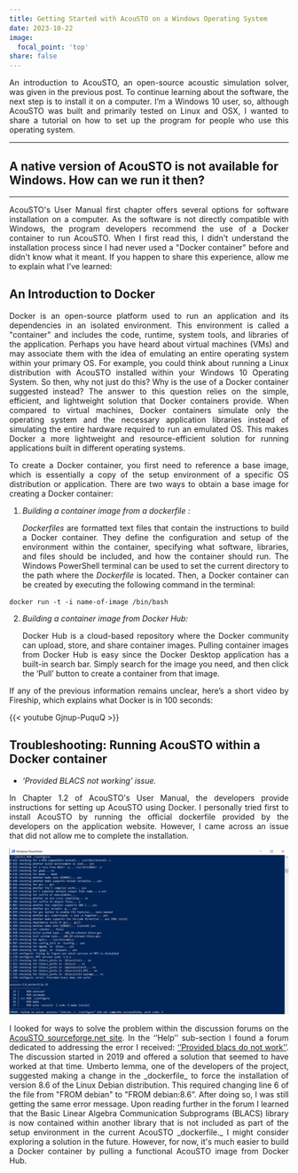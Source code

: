 ```yaml
---
title: Getting Started with AcouSTO on a Windows Operating System
date: 2023-10-22
image: 
  focal_point: 'top'
share: false
---
```


<p align="justify">
An introduction to AcouSTO, an open-source acoustic simulation solver, was given in the previous post. To continue learning about the software, the next step is to install it on a computer. I’m a Windows 10 user, so, although AcouSTO was built and primarily tested on Linux and OSX, I wanted to share a tutorial on how to set up the program for people who use this operating system.
</p>

<!--more-->

***
## A native version of AcouSTO is not available for Windows. How can we run it then?
***

<p align="justify">
AcouSTO's User Manual first chapter offers several options for software installation on a computer. As the software is not directly compatible with Windows, the program developers recommend the use of a Docker container to run AcouSTO. When I first read this, I didn't understand the installation process since I had never used a "Docker container" before and didn't know what it meant. If you happen to share this experience, allow me to explain what I’ve learned:
</p>

## An Introduction to Docker

<p align="justify">
Docker is an open-source platform used to run an application and its dependencies in an isolated environment. This environment is called a "container" and includes the code, runtime, system tools, and libraries of the application. Perhaps you have heard about virtual machines (VMs) and may associate them with the idea of emulating an entire operating system within your primary OS. For example, you could think about running a Linux distribution with AcouSTO installed within your Windows 10 Operating System. So then, why not just do this? Why is the use of a Docker container suggested instead? The answer to this question relies on the simple, efficient, and lightweight solution that Docker containers provide. When compared to virtual machines, Docker containers simulate only the operating system and the necessary application libraries instead of simulating the entire hardware required to run an emulated OS. This makes Docker a more lightweight and resource-efficient solution for running applications built in different operating systems.
</p>
<p align="justify">
To create a Docker container, you first need to reference a base image, which is essentially a copy of the setup environment of a specific OS distribution or application. There are two ways to obtain a base image for creating a Docker container:
</p>


1. *Building a container image from a _dockerfile_ :* <p align="justify"> _Dockerfiles_ are formatted text files that contain the instructions to build a Docker container. They define the configuration and setup of the environment within the container, specifying what software, libraries, and files should be included, and how the container should run. The Windows PowerShell terminal can be used to set the current directory to the path where the _Dockerfile_ is located. Then, a Docker container can be created by executing the following command in the terminal: </p>
```Docker
docker run -t -i name-of-image /bin/bash
```
2. *Building a container image from Docker Hub:* <p align="justify"> Docker Hub is a cloud-based repository where the Docker community can upload, store, and share container images. Pulling container images from Docker Hub is easy since the Docker Desktop application has a built-in search bar. Simply search for the image you need, and then click the ‘Pull’ button to create a container from that image. </p>

<p align="justify"> If any of the previous information remains unclear, here’s a short video by Fireship, which explains what Docker is in 100 seconds:
</p>

{{< youtube Gjnup-PuquQ >}}

## Troubleshooting: Running AcouSTO within a Docker container 

* *‘Provided BLACS not working’ issue.*
<p align="justify"> In Chapter 1.2 of AcouSTO's User Manual, the developers provide instructions for setting up AcouSTO using Docker. I personally tried first to install AcouSTO by running the official dockerfile provided by the developers on the application website. However, I came across an issue that did not allow me to complete the installation. 
</p>

![Provided BLACS do not work error message within Windows Powershell.](BLACSerror.png "Provided BLACS do not work error message within Windows Powershell.")

<p align="justify"> 
I looked for ways to solve the problem within the discussion forums on the <a href="https://sourceforge.net/projects/acousto/">AcouSTO sourceforge.net site</a>. In the ‘’Help’’ sub-section I found a forum dedicated to addressing the error I received: <a href="https://sourceforge.net/p/acousto/discussion/852636/thread/ecebae1d2e/">‘’Provided blacs do not work’’</a>. The discussion started in 2019 and offered a solution that seemed to have worked at that time. Umberto Iemma, one of the developers of the project,  suggested making a change in the _dockerfile_ to force the installation of version 8.6 of the Linux Debian distribution. This required changing line 6 of the file from  "FROM debian" to "FROM debian:8.6”. After doing so, I was still getting the same error message. Upon reading further in the forum I learned that the Basic Linear Algebra Communication Subprograms (BLACS) library is now contained within another library that is not included as part of the setup environment in the current AcouSTO _dockerfile._ I might consider exploring a solution in the future. However, for now, it's much easier to build a Docker container by pulling a functional AcouSTO image from Docker Hub.
</p>